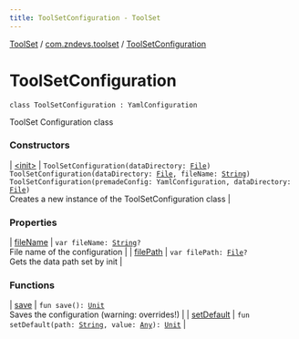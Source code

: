 ```yaml
---
title: ToolSetConfiguration - ToolSet
---
```


[ToolSet](../../index.html) / [com.zndevs.toolset](../index.html) / [ToolSetConfiguration](./index.html)

# ToolSetConfiguration

`class ToolSetConfiguration : YamlConfiguration`

ToolSet Configuration class

### Constructors

| [&lt;init&gt;](-init-.html) | `ToolSetConfiguration(dataDirectory: `[`File`](http://docs.oracle.com/javase/6/docs/api/java/io/File.html)`)`<br>`ToolSetConfiguration(dataDirectory: `[`File`](http://docs.oracle.com/javase/6/docs/api/java/io/File.html)`, fileName: `[`String`](https://kotlinlang.org/api/latest/jvm/stdlib/kotlin/-string/index.html)`)`<br>`ToolSetConfiguration(premadeConfig: YamlConfiguration, dataDirectory: `[`File`](http://docs.oracle.com/javase/6/docs/api/java/io/File.html)`)`<br>Creates a new instance of the ToolSetConfiguration class |

### Properties

| [fileName](file-name.html) | `var fileName: `[`String`](https://kotlinlang.org/api/latest/jvm/stdlib/kotlin/-string/index.html)`?`<br>File name of the configuration |
| [filePath](file-path.html) | `var filePath: `[`File`](http://docs.oracle.com/javase/6/docs/api/java/io/File.html)`?`<br>Gets the data path set by init |

### Functions

| [save](save.html) | `fun save(): `[`Unit`](https://kotlinlang.org/api/latest/jvm/stdlib/kotlin/-unit/index.html)<br>Saves the configuration (warning: overrides!) |
| [setDefault](set-default.html) | `fun setDefault(path: `[`String`](https://kotlinlang.org/api/latest/jvm/stdlib/kotlin/-string/index.html)`, value: `[`Any`](https://kotlinlang.org/api/latest/jvm/stdlib/kotlin/-any/index.html)`): `[`Unit`](https://kotlinlang.org/api/latest/jvm/stdlib/kotlin/-unit/index.html) |

